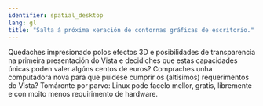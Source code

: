 ```yaml
---
identifier: spatial_desktop
lang: gl
title: "Salta á próxima xeración de contornas gráficas de escritorio."
---
```


Quedaches impresionado polos efectos 3D e posibilidades de transparencia na primeira presentación do Vista e decidiches que estas capacidades únicas poden valer algúns centos de euros? Compraches unha computadora nova para que puidese cumprir os (altísimos) requerimentos do Vista? Tomáronte por parvo: Linux pode facelo mellor, gratis, libremente e con moito menos requirimento de hardware.

<? all_video_ids_from_file ();?>




